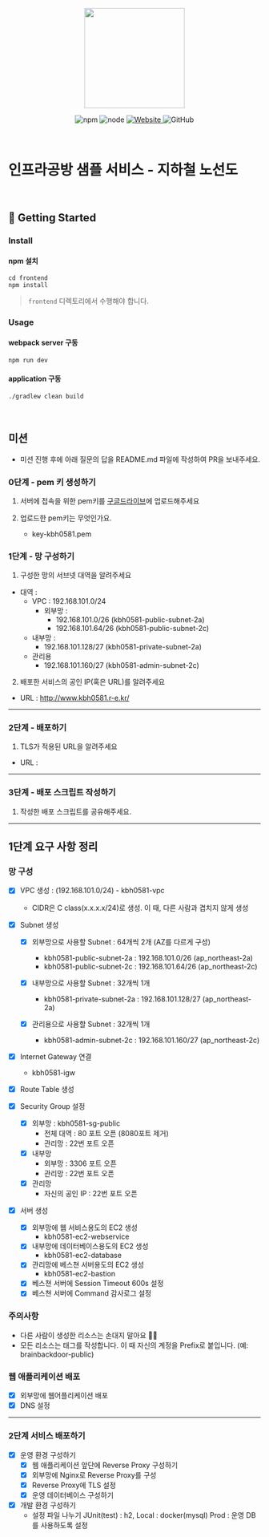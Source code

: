 <p align="center">
    <img width="200px;" src="https://raw.githubusercontent.com/woowacourse/atdd-subway-admin-frontend/master/images/main_logo.png"/>
</p>
<p align="center">
  <img alt="npm" src="https://img.shields.io/badge/npm-%3E%3D%205.5.0-blue">
  <img alt="node" src="https://img.shields.io/badge/node-%3E%3D%209.3.0-blue">
  <a href="https://edu.nextstep.camp/c/R89PYi5H" alt="nextstep atdd">
    <img alt="Website" src="https://img.shields.io/website?url=https%3A%2F%2Fedu.nextstep.camp%2Fc%2FR89PYi5H">
  </a>
  <img alt="GitHub" src="https://img.shields.io/github/license/next-step/atdd-subway-service">
</p>

<br>

# 인프라공방 샘플 서비스 - 지하철 노선도

<br>

## 🚀 Getting Started

### Install
#### npm 설치
```
cd frontend
npm install
```
> `frontend` 디렉토리에서 수행해야 합니다.

### Usage
#### webpack server 구동
```
npm run dev
```
#### application 구동
```
./gradlew clean build
```
<br>

## 미션

* 미션 진행 후에 아래 질문의 답을 README.md 파일에 작성하여 PR을 보내주세요.

### 0단계 - pem 키 생성하기

1. 서버에 접속을 위한 pem키를 [구글드라이브](https://drive.google.com/drive/folders/1dZiCUwNeH1LMglp8dyTqqsL1b2yBnzd1?usp=sharing)에 업로드해주세요

2. 업로드한 pem키는 무엇인가요.
    - key-kbh0581.pem

### 1단계 - 망 구성하기
1. 구성한 망의 서브넷 대역을 알려주세요
- 대역 : 
   * VPC : 192.168.101.0/24
     * 외부망 :  
       - 192.168.101.0/26 (kbh0581-public-subnet-2a)
       - 192.168.101.64/26 (kbh0581-public-subnet-2c)
    - 내부망 :
      - 192.168.101.128/27 (kbh0581-private-subnet-2a) 
    - 관리용 
      - 192.168.101.160/27 (kbh0581-admin-subnet-2c) 
   

2. 배포한 서비스의 공인 IP(혹은 URL)를 알려주세요

- URL : http://www.kbh0581.r-e.kr/



---

### 2단계 - 배포하기
1. TLS가 적용된 URL을 알려주세요

- URL : 

---

### 3단계 - 배포 스크립트 작성하기

1. 작성한 배포 스크립트를 공유해주세요.



---
## 1단계 요구 사항 정리

### 망 구성

- [X] VPC 생성 : (192.168.101.0/24) - kbh0581-vpc
   
   - CIDR은 C class(x.x.x.x/24)로 생성. 이 때, 다른 사람과 겹치지 않게 생성
- [X] Subnet 생성
    - [X] 외부망으로 사용할 Subnet : 64개씩 2개 (AZ를 다르게 구성)
      - kbh0581-public-subnet-2a : 192.168.101.0/26 (ap_northeast-2a)
      - kbh0581-public-subnet-2c : 192.168.101.64/26 (ap_northeast-2c)
      
    - [X] 내부망으로 사용할 Subnet : 32개씩 1개
      - kbh0581-private-subnet-2a : 192.168.101.128/27 (ap_northeast-2a) 
    - [X] 관리용으로 사용할 Subnet : 32개씩 1개
      - kbh0581-admin-subnet-2c : 192.168.101.160/27 (ap_northeast-2c)
- [X] Internet Gateway 연결
  - kbh0581-igw
- [X] Route Table 생성
- [X] Security Group 설정
  - [X] 외부망 : kbh0581-sg-public
    - 전체 대역 : 80 포트 오픈 (8080포트 제거)
    - 관리망 : 22번 포트 오픈 
  - [X] 내부망 
    - 외부망 : 3306 포트 오픈
    - 관리망 : 22번 포트 오픈 
  - [X] 관리망
    - 자신의 공인 IP : 22번 포트 오픈
- [X] 서버 생성
    - [X] 외부망에 웹 서비스용도의 EC2 생성
      - kbh0581-ec2-webservice
    - [X] 내부망에 데이터베이스용도의 EC2 생성
      - kbh0581-ec2-database
    - [X] 관리망에 베스쳔 서버용도의 EC2 생성
      - kbh0581-ec2-bastion 
    - [X] 베스쳔 서버에 Session Timeout 600s 설정
    - [X] 베스쳔 서버에 Command 감사로그 설정

### 주의사항

- 다른 사람이 생성한 리소스는 손대지 말아요 🙏🏻
- 모든 리소스는 태그를 작성합니다. 이 때 자신의 계정을 Prefix로 붙입니다. (예: brainbackdoor-public)

### 웹 애플리케이션 배포

- [X] 외부망에 웹어플리케이션 배포
- [X] DNS 설정

--- 
### 2단계 서비스 배포하기 

- [X] 운영 환경 구성하기
  - [X] 웹 애플리케이션 앞단에 Reverse Proxy 구성하기
  - [X] 외부망에 Nginx로 Reverse Proxy를 구성
  - [X] Reverse Proxy에 TLS 설정
  - [X] 운영 데이터베이스 구성하기

- [X] 개발 환경 구성하기
  - 설정 파일 나누기
    JUnit(test) : h2, 
    Local : docker(mysql)
    Prod : 운영 DB를 사용하도록 설정
